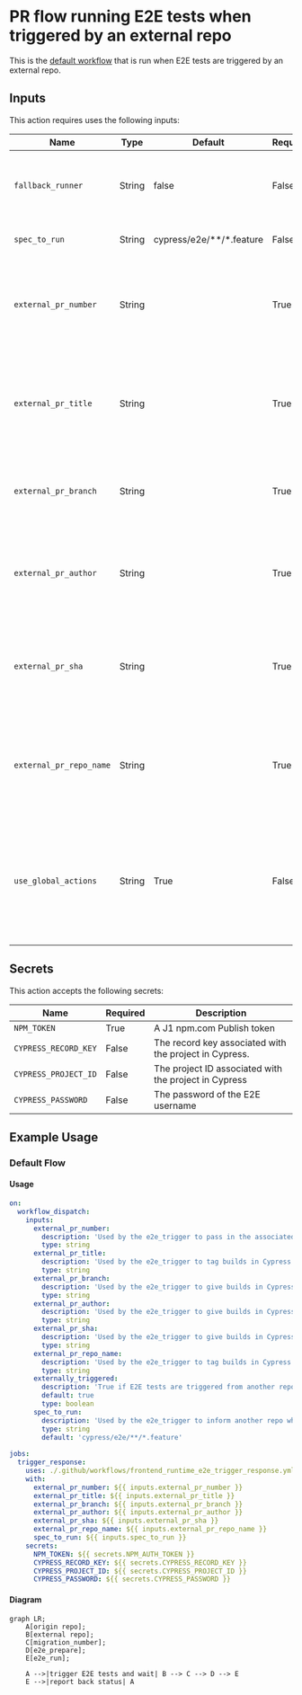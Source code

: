 # PR flow running E2E tests when triggered by an external repo

This is the [default workflow](../../frontend_runtime_application_pr.yml) that is run when E2E tests are triggered by an external repo.

## Inputs

This action requires uses the following inputs:

| Name                        | Type    | Default                      | Required  | Description                                                                            |
| --------------------------- | ------- | ---------------------------- | --------- | -------------------------------------------------------------------------------------- |
| `fallback_runner`           | String  | false                        | False      | If true will leverage ubuntu-latest, otherwise will fall back to the J1 in-house runner
| `spec_to_run`               | String  | cypress/e2e/**/*.feature     | False      | Used to determine which test to run
| `external_pr_number`        | String  |                              | True      | Used by the e2e_trigger to pass in the PR number associated with the PR that triggered the flow
| `external_pr_title`         | String  |                              | True      | Used by the e2e_trigger to give builds in Cypress the correct title associated with the PR that triggered the flow
| `external_pr_branch`        | String  |                              | True      | Used by the e2e_trigger to give builds in Cypress the correct branch name
| `external_pr_author`        | String  |                              | True      | Used by the e2e_trigger to give builds in Cypress the correct author name associated with the owner of the PR
| `external_pr_sha`           | String  |                              | True      | Used by the e2e_trigger to pass in the PR number associated with the PR that triggered the flow
| `external_pr_repo_name`     | String  |                              | True      | Used by the e2e_trigger to tag builds in Cypress with the appropriate repo name associated with the repo that triggered the flow
| `use_global_actions`        | String  | True                         | False      | Will leverage composite actions from the jupiterone/.github repo. If false, will look for the actions to exist locally which is useful for testing these actions locally.
                                                                           
## Secrets

This action accepts the following secrets:

| Name                        | Required  | Description                               |
| --------------------------- | --------- | ----------------------------------------- |
| `NPM_TOKEN`                 | True      | A J1 npm.com Publish token
| `CYPRESS_RECORD_KEY`        | False     | The record key associated with the project in Cypress.
| `CYPRESS_PROJECT_ID`        | False     | The project ID associated with the project in Cypress
| `CYPRESS_PASSWORD`          | False     | The password of the E2E username

## Example Usage

### Default Flow

#### Usage

```yaml
on:
  workflow_dispatch:
    inputs:
      external_pr_number:
        description: 'Used by the e2e_trigger to pass in the associated PR number (used to run test against the correct magic url)'
        type: string
      external_pr_title:
        description: 'Used by the e2e_trigger to tag builds in Cypress with the appropriate tag name (used to associate a PR with a test run)'
        type: string
      external_pr_branch:
        description: 'Used by the e2e_trigger to give builds in Cypress the correct branch name'
        type: string
      external_pr_author:
        description: 'Used by the e2e_trigger to give builds in Cypress the correct author name associated with the owner of the PR'
        type: string
      external_pr_sha:
        description: 'Used by the e2e_trigger to give builds in Cypress the correct SHA associated with the PR that triggered the flow'
        type: string
      external_pr_repo_name:
        description: 'Used by the e2e_trigger to tag builds in Cypress with the appropriate repo name (used to associate a repo with a test run)'
        type: string
      externally_triggered:
        description: 'True if E2E tests are triggered from another repo'
        default: true
        type: boolean
      spec_to_run:
        description: 'Used by the e2e_trigger to inform another repo which test to run'
        type: string
        default: 'cypress/e2e/**/*.feature'
        
jobs:
  trigger_response:
    uses: ./.github/workflows/frontend_runtime_e2e_trigger_response.yml
    with:
      external_pr_number: ${{ inputs.external_pr_number }}
      external_pr_title: ${{ inputs.external_pr_title }}
      external_pr_branch: ${{ inputs.external_pr_branch }}
      external_pr_author: ${{ inputs.external_pr_author }}
      external_pr_sha: ${{ inputs.external_pr_sha }}
      external_pr_repo_name: ${{ inputs.external_pr_repo_name }}
      spec_to_run: ${{ inputs.spec_to_run }}
    secrets:
      NPM_TOKEN: ${{ secrets.NPM_AUTH_TOKEN }}
      CYPRESS_RECORD_KEY: ${{ secrets.CYPRESS_RECORD_KEY }}
      CYPRESS_PROJECT_ID: ${{ secrets.CYPRESS_PROJECT_ID }}
      CYPRESS_PASSWORD: ${{ secrets.CYPRESS_PASSWORD }}
```

#### Diagram

```mermaid
graph LR;
    A[origin repo];
    B[external repo];
    C[migration_number];
    D[e2e_prepare];
    E[e2e_run];

    A -->|trigger E2E tests and wait| B --> C --> D --> E
    E -->|report back status| A
```
